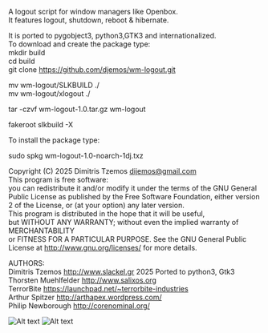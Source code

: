 A logout script for window managers like Openbox.  
It features logout, shutdown, reboot & hibernate.  

It is ported to pygobject3, python3,GTK3 and internationalized.  
To download and create the package type:  
mkdir build   
cd build   
git clone https://github.com/djemos/wm-logout.git  

mv wm-logout/SLKBUILD ./  
mv wm-logout/xlogout ./  

tar -czvf wm-logout-1.0.tar.gz wm-logout  

fakeroot slkbuild -X  

To install the package type:  

sudo spkg wm-logout-1.0-noarch-1dj.txz  

Copyright (C) 2025 Dimitris Tzemos dijemos@gmail.com   
This program is free software:   
you can redistribute it and/or modify it under the terms of the GNU General Public License as published by the Free Software Foundation, 
either version 2 of the License, or (at your option) any later version.  
This program is distributed in the hope that it will be useful,  
but WITHOUT ANY WARRANTY; without even the implied warranty of MERCHANTABILITY  
or FITNESS FOR A PARTICULAR PURPOSE. See the GNU General Public License at http://www.gnu.org/licenses/ for more details.  

AUTHORS:  
Dimitris Tzemos <http://www.slackel.gr> 2025 Ported to python3, Gtk3   
Thorsten Muehlfelder <http://www.salixos.org>  
TerrorBite <https://launchpad.net/~terrorbite-industries>  
Arthur Spitzer <http://arthapex.wordpress.com/>  
Philip Newborough <http://corenominal.org/>  
  

![Alt text](https://files.mastodon.social/media_attachments/files/114/270/396/252/431/857/small/8182a3a0f00456ef.png)
![Alt text](https://files.mastodon.social/media_attachments/files/114/270/422/345/072/532/original/c213bbf2758f6699.png)
